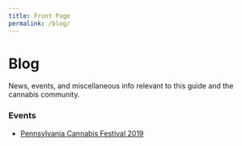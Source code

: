 ```yaml
---
title: Front Page
permalink: /blog/
---
```


# Blog

News, events, and miscellaneous info relevant to this guide and the cannabis community.

### Events
- [Pennsylvania Cannabis Festival 2019](/blog/2018/12/10/pennsylvania-cannabis-festival/)